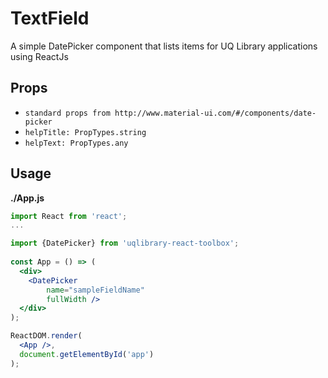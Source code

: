 # TextField

A simple DatePicker component that lists items for UQ Library applications using ReactJs

## Props
- `standard props from http://www.material-ui.com/#/components/date-picker`
- `helpTitle: PropTypes.string`
- `helpText: PropTypes.any`


## Usage

**./App.js**
```jsx
import React from 'react';
...

import {DatePicker} from 'uqlibrary-react-toolbox';
 
const App = () => (
  <div>
    <DatePicker 
        name="sampleFieldName" 
        fullWidth />
  </div>
);

ReactDOM.render(
  <App />,
  document.getElementById('app')
);
```

